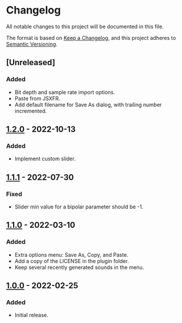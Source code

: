 # Changelog
All notable changes to this project will be documented in this file.

The format is based on [Keep a Changelog](https://keepachangelog.com/en/1.0.0/),
and this project adheres to [Semantic Versioning](https://semver.org/spec/v2.0.0.html).

## [Unreleased]
### Added
- Bit depth and sample rate import options.
- Paste from JSXFR.
- Add default filename for Save As dialog, with trailing number incremented.

## [1.2.0] - 2022-10-13
### Added
- Implement custom slider.

## [1.1.1] - 2022-07-30
### Fixed
- Slider min value for a bipolar parameter should be -1.

## [1.1.0] - 2022-03-10
### Added
- Extra options menu: Save As, Copy, and Paste.
- Add a copy of the LICENSE in the plugin folder.
- Keep several recently generated sounds in the menu.

## [1.0.0] - 2022-02-25
### Added
- Initial release.

[1.0.0]: https://github.com/timothyqiu/gdfxr/releases/tag/1.0
[1.1.0]: https://github.com/timothyqiu/gdfxr/releases/tag/1.1
[1.1.1]: https://github.com/timothyqiu/gdfxr/releases/tag/1.1.1
[1.2.0]: https://github.com/timothyqiu/gdfxr/releases/tag/1.2
